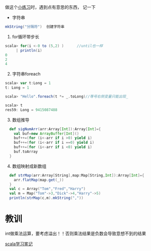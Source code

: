做这个[小练习](http://www.voycn.com/article/scala-scalalianxitiyi)时，遇到点有意思的东西， 记一下

- 字符串

```scala
mkString("分隔符")  创建字符串
```



1. for循环带步长

```scala
scala> for(i <-0 to (5,2) )      //until也一样
     | println(i)
0
2
4
```

2. 字符串foreach

```scala
scala> var t:Long = 1
t: Long = 1

scala> "Hello".foreach(t *= _.toLong)//等号右侧变量只能出现_

scala> t
res59: Long = 9415087488
```

3. 数组推导

```scala
  def sigNumArr(arr:Array[Int]):Array[Int]={
    val buf=new ArrayBuffer[Int]()
    buf++=(for (i<-arr if i >0) yield i)
    buf++=(for (i<-arr if i ==0) yield i)
    buf++=(for (i<-arr if i <0) yield i)
    buf.toArray
  }
```

4. 数组映射成新数组

```scala
  def strMap(arr:Array[String],map:Map[String,Int]):Array[Int]={
    arr.flatMap(map.get(_))
  }
  val c = Array("Tom","Fred","Harry")
  val m = Map("Tom"->3,"Dick"->4,"Harry"->5)
  println(strMap(c,m).mkString(","))
```

# 教训

int做乘法运算，要考虑溢出！！否则乘法结果是负数会导致意想不到的结果



[scala学习笔记](https://blog.51cto.com/lqding/category12)